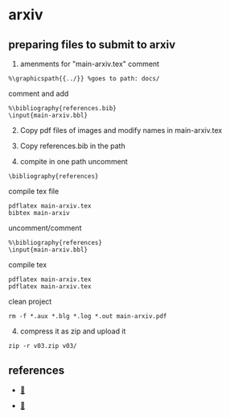 # arxiv

## preparing files to submit to arxiv 
1. amenments for "main-arxiv.tex"
comment
```
%\graphicspath{{../}} %goes to path: docs/
```
comment and add 
```
%\bibliography{references.bib}
\input{main-arxiv.bbl}
```

2. Copy pdf files of images and modify names in main-arxiv.tex

3. Copy references.bib in the path 

4. compite in one path
uncomment
```
\bibliography{references}
```
compile tex file
```
pdflatex main-arxiv.tex
bibtex main-arxiv
```
uncomment/comment

```
%\bibliography{references}
\input{main-arxiv.bbl}
```


compile tex
```
pdflatex main-arxiv.tex
pdflatex main-arxiv.tex
```

clean project 
```
rm -f *.aux *.blg *.log *.out main-arxiv.pdf 
```

4. compress it as zip and upload it

```
zip -r v03.zip v03/
```


## references
* [:link:](https://tex.stackexchange.com/questions/329198/how-to-obtain-and-use-the-bbl-file-in-my-tex-document-for-arxiv-submission)

* [:link:](https://tex.stackexchange.com/questions/328161/problems-compiling-paper-on-arxiv)


